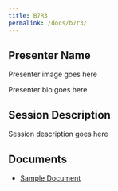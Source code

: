 ```yaml
---
title: B7R3
permalink: /docs/b7r3/
---
```


## Presenter Name

Presenter image goes here

Presenter bio goes here

## Session Description

Session description goes here

## Documents
 - [Sample Document](../wednesday/breakout7/documents/b1p1d1.pdf)